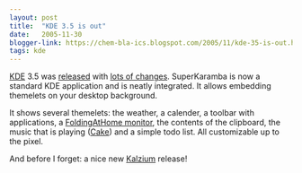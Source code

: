 ```yaml
---
layout: post
title:  "KDE 3.5 is out"
date:   2005-11-30
blogger-link: https://chem-bla-ics.blogspot.com/2005/11/kde-35-is-out.html
tags: kde
---
```


[KDE](http://www.kde.org/) 3.5 was [released](http://dot.kde.org/1133270759/) with
[lots of changes](http://www.kde.org/announcements/visualguide-3.5.php). SuperKaramba is now a standard
KDE application and is neatly integrated. It allows embedding themelets on your desktop background.

It shows several themelets: the weather, a calender, a toolbar with applications, a
[FoldingAtHome monitor](http://wiki.jmol.org/FoldingAtHomeCommunity), the contents of the clipboard, the music that is playing
([Cake](http://en.wikipedia.org/wiki/Cake_(band))) and a simple todo list. All customizable up to the pixel.

And before I forget: a nice new [Kalzium](http://edu.kde.org/kalzium/) release!
